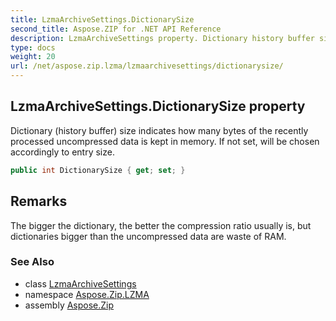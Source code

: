 ```yaml
---
title: LzmaArchiveSettings.DictionarySize
second_title: Aspose.ZIP for .NET API Reference
description: LzmaArchiveSettings property. Dictionary history buffer size indicates how many bytes of the recently processed uncompressed data is kept in memory. If not set will be chosen accordingly to entry size
type: docs
weight: 20
url: /net/aspose.zip.lzma/lzmaarchivesettings/dictionarysize/
---
```

## LzmaArchiveSettings.DictionarySize property

Dictionary (history buffer) size indicates how many bytes of the recently processed uncompressed data is kept in memory. If not set, will be chosen accordingly to entry size.

```csharp
public int DictionarySize { get; set; }
```

## Remarks

The bigger the dictionary, the better the compression ratio usually is, but dictionaries bigger than the uncompressed data are waste of RAM.

### See Also

* class [LzmaArchiveSettings](../)
* namespace [Aspose.Zip.LZMA](../../lzmaarchivesettings/)
* assembly [Aspose.Zip](../../../)


